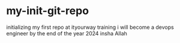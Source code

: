 # my-init-git-repo
initializing my first repo at ityourway training 
i will become a devops engineer by the end of the year 2024 insha Allah 
